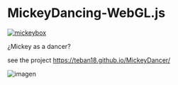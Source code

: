 # MickeyDancing-WebGL.js

[![mickeybox](https://cdn3.emoji.gg/emojis/7191-mickeybox.png)](https://emoji.gg/emoji/7191-mickeybox)

¿Mickey as a dancer?

see the project 
https://teban18.github.io/MickeyDancer/

![imagen](https://user-images.githubusercontent.com/44687875/211860098-779ed484-d665-43e5-aff2-478a1a373f59.png)

